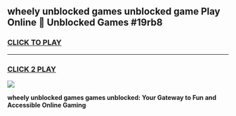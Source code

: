 
## wheely unblocked games unblocked game Play Online 👋 Unblocked Games #19rb8
<h3>
<a href="https://premium.freeplayer.one?title=wheely_unblocked_games&ref=21F">CLICK TO PLAY</a></h3>
<hr>

<h3>
<a href="https://premium.freeplayer.one?title=wheely_unblocked_games&ref=21F">CLICK 2 PLAY</a>
  
</h3>

<a href="https://premium.freeplayer.one?title=wheely_unblocked_games&ref=21F/"><img src="https://clearcache.store/games.png"></a>


**wheely unblocked games games unblocked: Your Gateway to Fun and Accessible Online Gaming**
